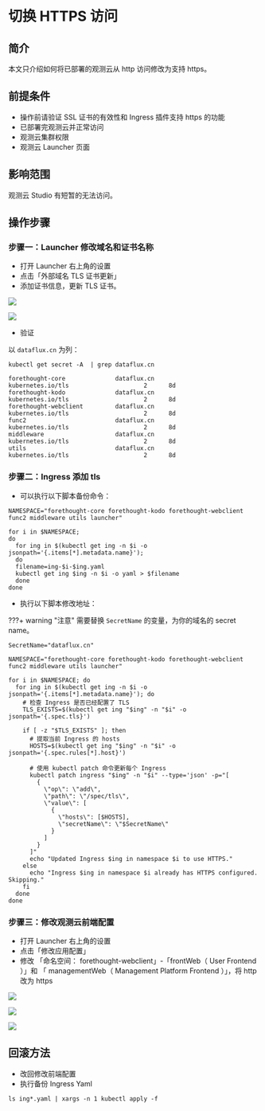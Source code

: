 # 切换 HTTPS 访问


## 简介

本文只介绍如何将已部署的观测云从 http 访问修改为支持 https。

## 前提条件

- 操作前请验证 SSL 证书的有效性和 Ingress 插件支持 https 的功能 
- 已部署完观测云并正常访问
- 观测云集群权限
- 观测云 Launcher 页面

## 影响范围

观测云 Studio  有短暂的无法访问。

## 操作步骤

### 步骤一：Launcher 修改域名和证书名称

- 打开 Launcher 右上角的设置
- 点击「外部域名 TLS 证书更新」
- 添加证书信息，更新 TLS 证书。

![](img/launcher-ssl-config.png)

![](img/add-ssl-pem.png)

- 验证

以 `dataflux.cn` 为列：

```shell
kubectl get secret -A  | grep dataflux.cn

forethought-core              dataflux.cn                                            kubernetes.io/tls                     2      8d
forethought-kodo              dataflux.cn                                            kubernetes.io/tls                     2      8d
forethought-webclient         dataflux.cn                                            kubernetes.io/tls                     2      8d
func2                         dataflux.cn                                            kubernetes.io/tls                     2      8d
middleware                    dataflux.cn                                            kubernetes.io/tls                     2      8d
utils                         dataflux.cn                                            kubernetes.io/tls                     2      8d

```

### 步骤二：Ingress 添加 tls

- 可以执行以下脚本备份命令：

```shell
NAMESPACE="forethought-core forethought-kodo forethought-webclient func2 middleware utils launcher"

for i in $NAMESPACE;
do
  for ing in $(kubectl get ing -n $i -o jsonpath='{.items[*].metadata.name}');
  do
  filename=ing-$i-$ing.yaml
  kubectl get ing $ing -n $i -o yaml > $filename
  done
done

```

- 执行以下脚本修改地址：

???+ warning "注意"
      需要替换 `SecretName` 的变量，为你的域名的 secret name。

```shell
SecretName="dataflux.cn"

NAMESPACE="forethought-core forethought-kodo forethought-webclient func2 middleware utils launcher"

for i in $NAMESPACE; do
  for ing in $(kubectl get ing -n $i -o jsonpath='{.items[*].metadata.name}'); do
    # 检查 Ingress 是否已经配置了 TLS
    TLS_EXISTS=$(kubectl get ing "$ing" -n "$i" -o jsonpath='{.spec.tls}')

    if [ -z "$TLS_EXISTS" ]; then
      # 提取当前 Ingress 的 hosts
      HOSTS=$(kubectl get ing "$ing" -n "$i" -o jsonpath='{.spec.rules[*].host}')

      # 使用 kubectl patch 命令更新每个 Ingress
      kubectl patch ingress "$ing" -n "$i" --type='json' -p="[
        {
          \"op\": \"add\",
          \"path\": \"/spec/tls\",
          \"value\": [
            {
              \"hosts\": [$HOSTS],
              \"secretName\": \"$SecretName\"
            }
          ]
        }
      ]"
      echo "Updated Ingress $ing in namespace $i to use HTTPS."
    else
      echo "Ingress $ing in namespace $i already has HTTPS configured. Skipping."
    fi
  done
done

```

### 步骤三：修改观测云前端配置

- 打开 Launcher 右上角的设置
- 点击「修改应用配置」
- 修改 「命名空间： forethought-webclient」-「frontWeb（ User Frontend ）」和 「 managementWeb（ Management Platform Frontend ）」，将 http 改为 https

![](img/frontweb-ssl.png)

![](img/management-ssl.png)

![](img/confirm-modification.png)

## 回滚方法

- 改回修改前端配置
- 执行备份 Ingress Yaml

```shell
ls ing*.yaml | xargs -n 1 kubectl apply -f
```

